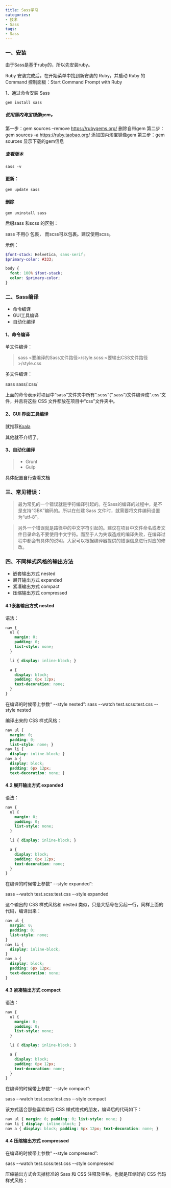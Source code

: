 ```yaml
---
title: Sass学习
categories:
- 技术
- Sass
tags:
- Sass
---
```


### 一、安装

由于Sass是基于ruby的，所以先安装ruby。

Ruby 安装完成后，在开始菜单中找到新安装的 Ruby，并启动 Ruby 的 Command 控制面板：Start Command Prompt with Ruby

1、通过命令安装 Sass

```
gem install sass
```

##### 使用国内淘宝镜像gem。 
第一步：gem sources –remove https://rubygems.org/ 删除自带gem 
第二步：gem sources -a https://ruby.taobao.org/ 添加国内淘宝镜像gem 
第三步：gem sources 显示下载的gem信息 

##### 查看版本
`sass -v`

#### 更新：
`gem update sass`

#### 删除
`gem uninstall sass `

<!--more-->
后缀sass 和scss 的区别：

sass 不用{} 包裹， 而scss可以包裹。建议使用scss。

示例：

```scss
$font-stack: Helvetica, sans-serif;
$primary-color: #333;

body {
  font: 100% $font-stack;
  color: $primary-color;
}
```


### 二、Sass编译

- 命令编译
- GUI工具编译
- 自动化编译

#### 1、命令编译

单文件编译：

> sass <要编译的Sass文件路径>/style.scss:<要输出CSS文件路径>/style.css
 
 多文件编译：

 sass sass/:css/

 上面的命令表示将项目中“sass”文件夹中所有“.scss”(“.sass”)文件编译成“.css”文件，并且将这些 CSS 文件都放在项目中“css”文件夹中。

####  2、GUI 界面工具编译

就推荐[Koala](http://koala-app.com/)

其他就不介绍了。

#### 3、自动化编译

> * Grunt 
> * Gulp

具体配置自行查看文档


### 三、常见错误：

>最为常见的一个错误就是字符编译引起的。在Sass的编译的过程中，是不是支持“GBK”编码的。所以在创建 Sass 文件时，就需要将文件编码设置为“utf-8”。

>另外一个错误就是路径中的中文字符引起的。建议在项目中文件命名或者文件目录命名不要使用中文字符。而至于人为失误造成的编译失败，在编译过程中都会有具体的说明，大家可以根据编译器提供的错误信息进行对应的修改。

### 四、不同样式风格的输出方法

- 嵌套输出方式 nested
- 展开输出方式 expanded  
- 紧凑输出方式 compact 
- 压缩输出方式 compressed

#### 4.1嵌套输出方式 nested

语法：
```scss
nav {
  ul {
    margin: 0;
    padding: 0;
    list-style: none;
  }

  li { display: inline-block; }

  a {
    display: block;
    padding: 6px 12px;
    text-decoration: none;
  }
}
```

在编译的时候带上参数“ --style nested”:
sass --watch test.scss:test.css --style nested

编译出来的 CSS 样式风格：
```css
nav ul {
  margin: 0;
  padding: 0;
  list-style: none; }
nav li {
  display: inline-block; }
nav a {
  display: block;
  padding: 6px 12px;
  text-decoration: none; }
  ```

#### 4.2 展开输出方式 expanded

语法：
```scss
nav {
  ul {
    margin: 0;
    padding: 0;
    list-style: none;
  }

  li { display: inline-block; }

  a {
    display: block;
    padding: 6px 12px;
    text-decoration: none;
  }
}
```
在编译的时候带上参数“ --style expanded”:

sass --watch test.scss:test.css --style expanded

这个输出的 CSS 样式风格和 nested 类似，只是大括号在另起一行，同样上面的代码，编译出来：
```css
nav ul {
  margin: 0;
  padding: 0;
  list-style: none;
}
nav li {
  display: inline-block;
}
nav a {
  display: block;
  padding: 6px 12px;
  text-decoration: none;
}
```
#### 4.3 紧凑输出方式 compact

语法：
```scss
nav {
  ul {
    margin: 0;
    padding: 0;
    list-style: none;
  }

  li { display: inline-block; }

  a {
    display: block;
    padding: 6px 12px;
    text-decoration: none;
  }
}
```
在编译的时候带上参数“ --style compact”:

sass --watch test.scss:test.css --style compact

该方式适合那些喜欢单行 CSS 样式格式的朋友，编译后的代码如下：

```css
nav ul { margin: 0; padding: 0; list-style: none; }
nav li { display: inline-block; }
nav a { display: block; padding: 6px 12px; text-decoration: none; }
```

#### 4.4 压缩输出方式 compressed

在编译的时候带上参数“ --style compressed”:

sass --watch test.scss:test.css --style compressed

压缩输出方式会去掉标准的 Sass 和 CSS 注释及空格。也就是压缩好的 CSS 代码样式风格：


